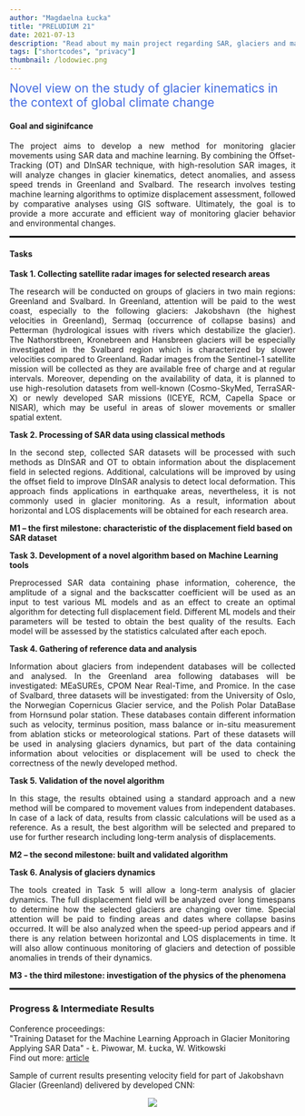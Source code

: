 ```yaml
---
author: "Magdaelna Łucka"
title: "PRELUDIUM 21"
date: 2021-07-13
description: "Read about my main project regarding SAR, glaciers and machine learning."
tags: ["shortcodes", "privacy"]
thumbnail: /lodowiec.png
---
```

<script src="https://kit.fontawesome.com/ee68e4fa6d.js" crossorigin="anonymous"></script>

<span style="color: RoyalBlue; font-size: 1.5em;">Novel view on the study of glacier kinematics in the context of global climate change</span>

#### Goal and siginifcance  <i class="fa-solid fa-bullseye"></i>
<p style="text-align: justify;">The project aims to develop a new method for monitoring glacier movements using SAR data and machine learning. By combining the Offset-Tracking (OT) and DInSAR technique, with high-resolution SAR images, it will analyze changes in glacier kinematics, detect anomalies, and assess speed trends in Greenland and Svalbard. The research involves testing machine learning algorithms to optimize displacement assessment, followed by comparative analyses using GIS software. Ultimately, the goal is to provide a more accurate and efficient way of monitoring glacier behavior and environmental changes.</p>

<hr style="border:1px solid black">

#### Tasks <i class="fa-solid fa-list-check"></i>

**Task 1. Collecting satellite radar images for selected research areas**
<p style="text-align: justify;">The research will be conducted on groups of glaciers in two main regions: Greenland and Svalbard. In Greenland, attention will be paid to the west coast, especially to the following glaciers: Jakobshavn (the highest velocities in Greenland), Sermaq (occurrence of collapse basins) and Petterman (hydrological issues with rivers which destabilize the glacier). The Nathorstbreen, Kronebreen and Hansbreen glaciers will be especially investigated in the Svalbard region which is characterized by slower velocities compared to Greenland. Radar images from the Sentinel-1 satellite mission will be collected as they are available free of charge and at regular intervals. Moreover, depending on the availability of data, it is planned to use high-resolution datasets from well-known (Cosmo-SkyMed, TerraSAR-X) or newly developed SAR missions (ICEYE, RCM, Capella Space or NISAR), which may be useful in areas of slower movements or smaller spatial extent.</p>

**Task 2. Processing of SAR data using classical methods**
<p style="text-align: justify;">In the second step, collected SAR datasets will be processed with such methods as DInSAR and OT to obtain information about the displacement field in selected regions. Additional, calculations will be improved by using the offset field to improve DInSAR analysis to detect local deformation. This approach finds applications in earthquake areas, nevertheless, it is not commonly used in glacier monitoring. As a result, information about horizontal and LOS displacements will be obtained for each research area.</p>

**M1 – the first milestone: characteristic of the displacement field based on SAR dataset**

**Task 3. Development of a novel algorithm based on Machine Learning tools**
<p style="text-align: justify;">Preprocessed SAR data containing phase information, coherence, the amplitude of a signal and the backscatter coefficient will be used as an input to test various ML models and as an effect to create an optimal algorithm for detecting full displacement field. Different ML models and their parameters will  be tested to obtain the best quality of the results. Each model will be assessed by the statistics calculated after each epoch.</p>

**Task 4. Gathering of reference data and analysis**
<p style="text-align: justify;">Information about glaciers from independent databases will be collected and analysed. In the Greenland area following databases will be investigated: MEaSUREs, CPOM Near Real-Time, and Promice. In the case of Svalbard, three datasets will be investigated: from the University of Oslo, the Norwegian Copernicus Glacier service, and the Polish Polar DataBase from Hornsund polar station. These databases contain different information such as velocity, terminus position, mass balance or in-situ measurement from ablation sticks or meteorological stations. Part of these datasets will be used in analysing glaciers dynamics, but part of the data containing information about velocities or displacement will be used to check the correctness of the newly developed method.</p>

**Task 5. Validation of the novel algorithm**
<p style="text-align: justify;">In this stage, the results obtained using a standard approach and a new method will be compared to movement values from independent databases. In case of a lack of data, results from classic calculations will be used as a reference. As a result, the best algorithm will be selected and prepared to use for further research including long-term analysis of displacements.</p>

**M2 – the second milestone: built and validated algorithm**

**Task 6. Analysis of glaciers dynamics**
<p style="text-align: justify;">The tools created in Task 5 will allow a long-term analysis of glacier dynamics. The full displacement field will be analyzed over long timespans to determine how the selected glaciers are changing over time. Special attention will be paid to finding areas and dates where collapse basins occurred. It will be also analyzed when the speed-up period appears and if there is any relation between horizontal and LOS displacements in time. It will also allow continuous monitoring of glaciers and detection of possible anomalies in trends of their dynamics.</p>

**M3 - the third milestone: investigation of the physics of the phenomena**

<hr style="border:1px solid black">

### Progress & Intermediate Results <i class="fa-solid fa-bars-progress"></i>

Conference proceedings:\
"Training Dataset for the Machine Learning Approach in Glacier Monitoring Applying SAR Data" - Ł. Piwowar, M. Łucka, W. Witkowski\
Find out more: [article](https://ieeexplore.ieee.org/document/10281675)

Sample of current results presenting velocity field for part of Jakobshavn Glacier (Greenland) delivered by developed CNN:
<p align="center">
    <img src="../direction.png">